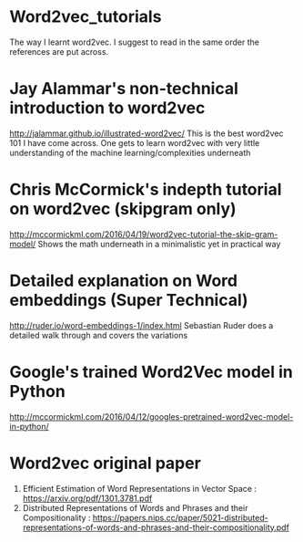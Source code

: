 # Word2vec_tutorials
The way I learnt word2vec. I suggest to read in the same order the references are put across.

# Jay Alammar's non-technical introduction to word2vec
http://jalammar.github.io/illustrated-word2vec/
This is the best word2vec 101 I have come across. One gets to learn word2vec with very little understanding of the machine learning/complexities underneath

# Chris McCormick's indepth tutorial on word2vec (skipgram only)
http://mccormickml.com/2016/04/19/word2vec-tutorial-the-skip-gram-model/
Shows the math underneath in a minimalistic yet in practical way

# Detailed explanation on Word embeddings (Super Technical)
http://ruder.io/word-embeddings-1/index.html
Sebastian Ruder does a detailed walk through and covers the variations

# Google's trained Word2Vec model in Python
http://mccormickml.com/2016/04/12/googles-pretrained-word2vec-model-in-python/





# Word2vec original paper
1. Efficient Estimation of Word Representations in
Vector Space : https://arxiv.org/pdf/1301.3781.pdf
2. Distributed Representations of Words and Phrases
and their Compositionality : https://papers.nips.cc/paper/5021-distributed-representations-of-words-and-phrases-and-their-compositionality.pdf

